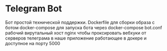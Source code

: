 # Telegram Bot
Бот простой технической поддержки. 
Dockerfile для сборки образа с  ботом
docker-compose для запуска бота  через docker-compose 
bot.conf рабочий вирутальный хост nginx чтобы проксировать вебхуки от серверов телеграма в наше приложение работающее в докере и доступное на порту 5000

